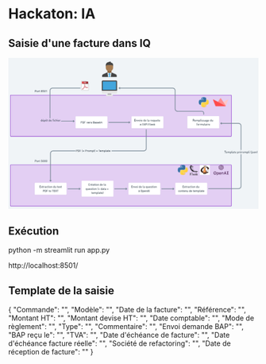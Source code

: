 # Hackaton: IA

## Saisie d'une facture dans IQ

![](./Hackathon_06_2023_Equipe_2_fronend/Screenshot%20from%202023-06-23%2014-47-08.png)

## Exécution

python -m streamlit run app.py

http://localhost:8501/

## Template de la saisie

{
"Commande": "",
"Modèle": "",
"Date de la facture": "",
"Référence": "",
"Montant HT": "",
"Montant devise HT": "",
"Date comptable": "",
"Mode de règlement": "",
"Type": "",
"Commentaire": "",
"Envoi demande BAP": "",
"BAP reçu le": "",
"TVA": "",
"Date d'échéance de facture": "",
"Date d'échéance facture réelle": "",
"Société de refactoring": "",
"Date de réception de facture": ""
}
